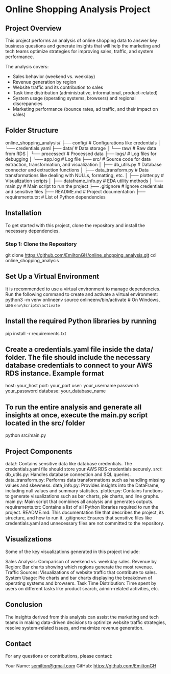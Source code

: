 # Online Shopping Analysis Project

## Project Overview

This project performs an analysis of online shopping data to answer key business questions and generate insights that will help the marketing and tech teams optimize strategies for improving sales, traffic, and system performance.

The analysis covers:
- Sales behavior (weekend vs. weekday)
- Revenue generation by region
- Website traffic and its contribution to sales
- Task time distribution (administrative, informational, product-related)
- System usage (operating systems, browsers) and regional discrepancies
- Marketing performance (bounce rates, ad traffic, and their impact on sales)

## Folder Structure

online_shopping_analysis/
├── config/                        # Configurations like credentials
│   └── credentials.yaml
├── data/                          # Data storage
│   └── raw/                       # Raw data from RDS
│   └── processed/                 # Processed data
├── logs/                          # Log files for debugging
│   └── app.log                    # Log file
├── src/                           # Source code for data extraction, transformation, and visualization
│   ├── db_utils.py                # Database connector and extraction functions
│   ├── data_transform.py          # Data transformations like dealing with NULLs, formatting, etc.
│   ├── plotter.py                 # Visualization scripts
│   ├── dataframe_info.py          # EDA utility methods
│   └── main.py                    # Main script to run the project
├── .gitignore                     # Ignore credentials and sensitive files
├── README.md                      # Project documentation
├── requirements.txt               # List of Python dependencies


## Installation

To get started with this project, clone the repository and install the necessary dependencies.

### Step 1: Clone the Repository

git clone https://github.com/EmiltonGH/online_shopping_analysis.git
cd online_shopping_analysis

## Set Up a Virtual Environment

It is recommended to use a virtual environment to manage dependencies. Run the following command to create and activate a virtual environment:
python3 -m venv onlineenv
source onlineenv/bin/activate  # On Windows, use `env\Scripts\activate`

## Install the required Python libraries by running

pip install -r requirements.txt

## Create a credentials.yaml file inside the data/ folder. The file should include the necessary database credentials to connect to your AWS RDS instance. Example format
host: your_host
port: your_port
user: your_username
password: your_password
database: your_database_name

## To run the entire analysis and generate all insights at once, execute the main.py script located in the src/ folder
python src/main.py

## Project Components

data/: Contains sensitive data like database credentials. The credentials.yaml file should store your AWS RDS credentials securely.
src/:
db_utils.py: Handles database connection and SQL queries.
data_transform.py: Performs data transformations such as handling missing values and skewness.
data_info.py: Provides insights into the DataFrame, including null values and summary statistics.
plotter.py: Contains functions to generate visualizations such as bar charts, pie charts, and line graphs.
main.py: Main script that combines all analysis and generates outputs.
requirements.txt: Contains a list of all Python libraries required to run the project.
README.md: This documentation file that describes the project, its structure, and how to run it.
.gitignore: Ensures that sensitive files like credentials.yaml and unnecessary files are not committed to the repository.


## Visualizations

Some of the key visualizations generated in this project include:

Sales Analysis: Comparison of weekend vs. weekday sales.
Revenue by Region: Bar charts showing which regions generate the most revenue.
Traffic Sources: Visualizations of website traffic that contribute to sales.
System Usage: Pie charts and bar charts displaying the breakdown of operating systems and browsers.
Task Time Distribution: Time spent by users on different tasks like product search, admin-related activities, etc.

## Conclusion

The insights derived from this analysis can assist the marketing and tech teams in making data-driven decisions to optimize website traffic strategies, resolve system-related issues, and maximize revenue generation.

## Contact
For any questions or contributions, please contact:

Your Name: semilton@gmail.com
GitHub: https://github.com/EmiltonGH

